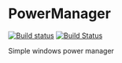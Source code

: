 # PowerManager

[![Build status](https://ci.appveyor.com/api/projects/status/wlsgqj3jivhj8o7c?svg=true)](https://ci.appveyor.com/project/vbatrla/powermanager)
[![Build Status](https://travis-ci.org/vbatrla/PowerManager.svg?branch=master)](https://travis-ci.org/vbatrla/PowerManager)

Simple windows power manager
